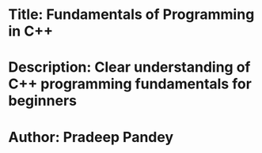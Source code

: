 # Title: Fundamentals of Programming in C++
# Description: Clear understanding of C++ programming fundamentals for beginners
# Author: Pradeep Pandey
